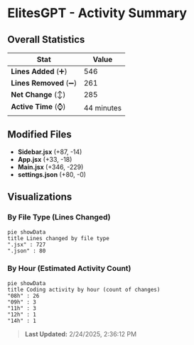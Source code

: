# ElitesGPT - Activity Summary 

## Overall Statistics

| Stat                   | Value                                                             |
| ---------------------- | ----------------------------------------------------------------- |
| **Lines Added** (➕)   | 546                                          |
| **Lines Removed** (➖) | 261                                        |
| **Net Change** (↕)    | 285                |
| **Active Time** (⌚)   | 44 minutes |


## Modified Files
- **Sidebar.jsx** (+87, -14)
- **App.jsx** (+33, -18)
- **Main.jsx** (+346, -229)
- **settings.json** (+80, -0)

## Visualizations

### By File Type (Lines Changed)

```mermaid
pie showData
title Lines changed by file type
".jsx" : 727
".json" : 80
```

### By Hour (Estimated Activity Count)

```mermaid
pie showData
title Coding activity by hour (count of changes)
"08h" : 26
"09h" : 3
"11h" : 3
"12h" : 1
"14h" : 1
```


> **Last Updated:** 2/24/2025, 2:36:12 PM